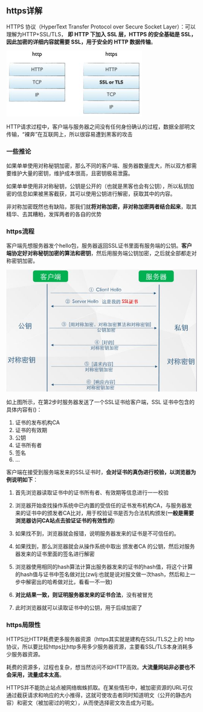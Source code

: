 ## https详解
HTTPS 协议（HyperText Transfer Protocol over Secure Socket Layer）：可以理解为HTTP+SSL/TLS， **即 HTTP 下加入 SSL 层，HTTPS 的安全基础是 SSL，因此加密的详细内容就需要 SSL，用于安全的 HTTP 数据传输**。

![](image/https0.jpg)

HTTP请求过程中，客户端与服务器之间没有任何身份确认的过程，数据全部明文传输，“裸奔”在互联网上，所以很容易遭到黑客的攻击

### 一些推论

如果单单使用对称秘钥加密，那么不同的客户端、服务器数量庞大，所以双方都需要维护大量的密钥，维护成本很高，且密钥极易泄露。

如果单单使用非对称秘钥，公钥是公开的（也就是黑客也会有公钥），所以私钥加密的信息如果被黑客截获，其可以使用公钥进行解密，获取其中的内容。

非对称加密既然也有缺陷，那我们就**将对称加密，非对称加密两者结合起来**，取其精华、去其糟粕，发挥两者的各自的优势

### https流程

客户端先想服务器发个hello包，服务器返回SSL证书里面有服务端的公钥。**客户端协定好对称秘钥加密的算法和密钥**，然后用服务端公钥加密，之后就全部都走对称密钥加密。

![](image/https1.jpg)

如上图所示，在第2步时服务器发送了一个SSL证书给客户端，SSL 证书中包含的具体内容有()：

1. 证书的发布机构CA
2. 证书的有效期
3. 公钥
4. 证书所有者
5. 签名
6. ...

客户端在接受到服务端发来的SSL证书时，**会对证书的真伪进行校验，以浏览器为例说明如下**：

1. 首先浏览器读取证书中的证书所有者、有效期等信息进行一一校验

2. 浏览器开始查找操作系统中已内置的受信任的证书发布机构CA，与服务器发来的证书中的颁发者CA比对，用于校验证书是否为合法机构颁发(**一般是需要浏览器访问CA站点去验证证书的有效性的**)

3. 如果找不到，浏览器就会报错，说明服务器发来的证书是不可信任的。

4. 如果找到，那么浏览器就会从操作系统中取出  颁发者CA  的公钥，然后对服务器发来的证书里面的签名进行解密

5. 浏览器使用相同的hash算法计算出服务器发来的证书的hash值，将这个计算的hash值与证书中签名做对比(zwlj:也就是说对报文做一次hash，然后和上一步中解密出的哈希做对比，看看一不一致)

6. **对比结果一致，则证明服务器发来的证书合法**，没有被冒充

7. 此时浏览器就可以读取证书中的公钥，用于后续加密了

### https局限性
HTTPS比HTTP耗费更多服务器资源（https其实就是建构在SSL/TLS之上的 http协议，所以要比较https比http多用多少服务器资源，主要看SSL/TLS本身消耗多少服务器资源。

耗费的资源多，过程也复杂，想当然访问不如HTTP高效。**大流量网站非必要也不会采用，流量成本太高**。

HTTPS并不能防止站点被网络蜘蛛抓取。在某些情形中，被加密资源的URL可仅通过截获请求和响应的大小推得，这就可使攻击者同时知道明文（公开的静态内容）和密文（被加密过的明文），从而使选择密文攻击成为可能。
